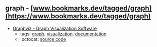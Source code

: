 graph - [www.bookmarks.dev/tagged/graph](https://www.bookmarks.dev/tagged/graph)
---
* [Graphviz - Graph Visualization Software](https://graphviz.org/)
    * tags: [graph](../tagged/graph.md), [visualization](../tagged/visualization.md), [documentation](../tagged/documentation.md)
    * :octocat: [source code](https://gitlab.com/graphviz/graphviz/)
